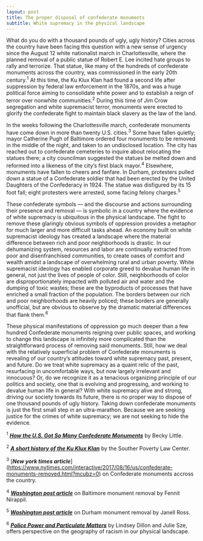 ```yaml
---
layout: post
title: The proper disposal of confederate monuments
subtitle: White supremacy in the physical landscape
---
```


What do you do with a thousand pounds of ugly, ugly history?  Cities across the country have been facing this question with a new sense of urgency since the August 12 white nationalist march in Charlottesville, where the planned removal of a public statue of Robert E. Lee incited hate groups to rally and terrorize.  That statue, like many of the hundreds of confederate monuments across the country, was commissioned in the early 20th century.<sup>1</sup>  At this time, the Ku Klux Klan had found a second life after suppression by federal law enforcement in the 1870s, and was a huge political force aiming to consolidate white power and to establish a reign of terror over nonwhite communities.<sup>2</sup>  During this time of Jim Crow segregation and white supremacist terror, monuments were erected to glorify the confederate fight to maintain black slavery as the law of the land.

In the weeks following the Charlottesville march, confederate monuments have come down in more than twenty U.S. cities.<sup>3</sup>  Some have fallen quietly; mayor Catherine Pugh of Baltimore ordered four monuments to be removed in the middle of the night, and taken to an undisclosed location.  The city has reached out to confederate cemeteries to inquire about relocating the statues there; a city councilman suggested the statues be melted down and reformed into a likeness of the city’s first black mayor.<sup>4</sup>  Elsewhere, monuments have fallen to cheers and fanfare.  In Durham, protesters pulled down a statue of a Confederate soldier that had been erected by the United Daughters of the Confederacy in 1924.  The statue was disfigured by its 15 foot fall; eight protesters were arrested, some facing felony charges.<sup>5</sup>

These confederate symbols — and the discourse and actions surrounding their presence and removal — is symbolic in a country where the evidence of white supremacy is ubiquitous in the physical landscape.  The fight to remove these glaringly obvious symbols of oppression provides a metaphor for much larger and more difficult tasks ahead.  An economy built on white supremacist ideology has created a landscape where the material difference between rich and poor neighborhoods is drastic.  In our dehumanizing system, resources and labor are continually extracted from poor and disenfranchised communities, to create oases of comfort and wealth amidst a landscape of overwhelming rural and urban poverty.  White supremacist ideology has enabled corporate greed to devalue human life in general, not just the lives of people of color.  Still, neighborhoods of color are disproportionately impacted with polluted air and water and the dumping of toxic wastes; these are the byproducts of processes that have enriched a small fraction of the population.  The borders between our rich and poor neighborhoods are heavily policed; these borders are generally unofficial, but are obvious to observe by the dramatic material differences that flank them.<sup>6</sup>  

These physical manifestations of oppression go much deeper than a few hundred Confederate monuments reigning over public spaces, and working to change this landscape is infinitely more complicated than the straightforward process of removing said monuments.  Still, how we deal with the relatively superficial problem of Confederate monuments is revealing of our country’s attitudes toward white supremacy past, present, and future.  Do we treat white supremacy as a quaint relic of the past, resurfacing in uncomfortable ways, but now largely irrelevant and innocuous?  Or, do we recognize it as a tenacious organizing principle of our politics and society, one that is evolving and progressing, and working to devalue human life in general?  With white supremacy alive and strong, driving our society towards its future, there is no proper way to dispose of one thousand pounds of ugly history.  Taking down confederate monuments is just the first small step in an ultra-marathon.  Because we are seeking justice for the crimes of white supremacy; we are not seeking to hide the evidence.

<sup>1</sup> [***How the U.S. Got So Many Confederate Monuments***](http://www.history.com/news/how-the-u-s-got-so-many-confederate-monuments) by Becky Little.

<sup>2</sup> [***A short history of the Ku Klux Klan***](https://www.splcenter.org/fighting-hate/extremist-files/ideology/ku-klux-klan) by the Souther Poverty Law Center.

<sup>3</sup> [***New york times article***] (https://www.nytimes.com/interactive/2017/08/16/us/confederate-monuments-removed.html?mcubz=0) on Confederate monuments accross the country.

<sup>4</sup> [***Washington post article***](https://www.washingtonpost.com/local/md-politics/baltimore-begins-taking-down-confederate-statues/2017/08/16/f32aa26e-8265-11e7-b359-15a3617c767b_story.html) on Baltimore monument removal by Fennit Nirappil.

<sup>5</sup> [***Washington post article***](https://www.washingtonpost.com/news/post-nation/wp/2017/08/17/eight-people-charged-for-toppling-confederate-statue-in-durham-as-scores-line-up-to-confess/) on Durham monument removal by Janell Ross.

<sup>6</sup> [***Police Power and Particulate Matters***](https://www.researchgate.net/publication/318707771_Police_Power_and_Particulate_Matters_Environmental_Justice_and_the_Spatialities_of_InSecurities_in_US_Cities) by Lindsey Dillon and Julie Sze, offers perspective on the geography of racism in our physical landscape.
